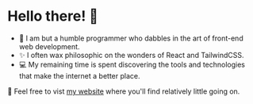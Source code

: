 # Hello there! 🚀

- 🧙 I am but a humble programmer who dabbles in the art of front-end web development.
- ✨ I often wax philosophic on the wonders of React and TailwindCSS.
- 💻 My remaining time is spent discovering the tools and technologies that make the internet a better place.

🏡 Feel free to vist [my website](https://sizwe.vercel.app/) where you'll find relatively little going on.

